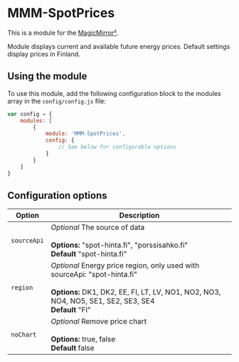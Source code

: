 # MMM-SpotPrices

This is a module for the [MagicMirror²](https://github.com/MichMich/MagicMirror/).

Module displays current and available future energy prices.
Default settings display prices in Finland.

## Using the module

To use this module, add the following configuration block to the modules array in the `config/config.js` file:
```js
var config = {
    modules: [
        {
            module: 'MMM-SpotPrices',
            config: {
                // See below for configurable options
            }
        }
    ]
}
```

## Configuration options

| Option           | Description
|----------------- |-----------
| `sourceApi`      | *Optional*  The source of data <br><br>**Options:** "spot-hinta.fi", "porssisahko.fi" <br>**Default** "spot-hinta.fi"
| `region`         | *Optional*  Energy price region, only used with sourceApi: "spot-hinta.fi" <br><br>**Options:** DK1, DK2, EE, FI, LT, LV, NO1, NO2, NO3, NO4, NO5, SE1, SE2, SE3, SE4 <br>**Default** "FI"
| `noChart`        | *Optional*  Remove price chart <br><br>**Options:** true, false <br>**Default** false
